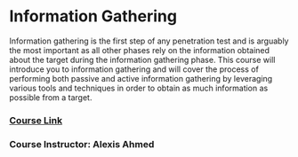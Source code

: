 # Information Gathering

Information gathering is the first step of any penetration test and is arguably the most important as all other phases rely on the information obtained about the target during the information gathering phase. This course will introduce you to information gathering and will cover the process of performing both passive and active information gathering by leveraging various tools and techniques in order to obtain as much information as possible from a target.

### [Course Link](https://my.ine.com/CyberSecurity/courses/454b33b7/assessment-methodologies-information-gathering)

### Course Instructor: Alexis Ahmed
